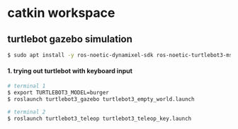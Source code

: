 # catkin workspace

## turtlebot gazebo simulation
```bash
$ sudo apt install -y ros-noetic-dynamixel-sdk ros-noetic-turtlebot3-msgs ros-noetic-turtlebot3
```


#### 1. trying out turtlebot with keyboard input
```bash
# terminal 1
$ export TURTLEBOT3_MODEL=burger
$ roslaunch turtlebot3_gazebo turtlebot3_empty_world.launch

# terminal 2
$ roslaunch turtlebot3_teleop turtlebot3_teleop_key.launch
```